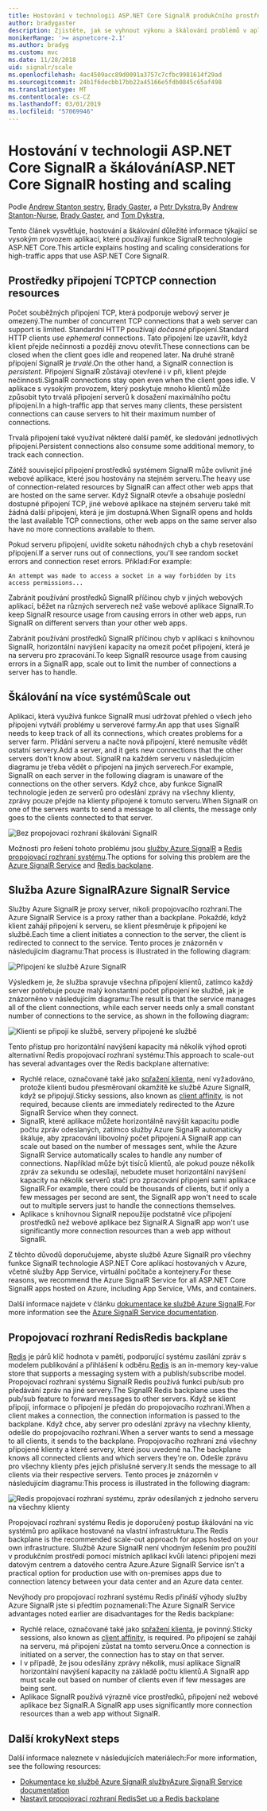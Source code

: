 ```yaml
---
title: Hostování v technologii ASP.NET Core SignalR produkčního prostředí a škálování
author: bradygaster
description: Zjistěte, jak se vyhnout výkonu a škálování problémů v aplikacích, které používají funkce SignalR technologie ASP.NET Core.
monikerRange: '>= aspnetcore-2.1'
ms.author: bradyg
ms.custom: mvc
ms.date: 11/28/2018
uid: signalr/scale
ms.openlocfilehash: 4ac4509acc89d0091a3757c7cfbc9981614f29ad
ms.sourcegitcommit: 24b1f6decbb17bb22a45166e5fdb0845c65af498
ms.translationtype: MT
ms.contentlocale: cs-CZ
ms.lasthandoff: 03/01/2019
ms.locfileid: "57069946"
---
```

# <a name="aspnet-core-signalr-hosting-and-scaling"></a><span data-ttu-id="7c948-103">Hostování v technologii ASP.NET Core SignalR a škálování</span><span class="sxs-lookup"><span data-stu-id="7c948-103">ASP.NET Core SignalR hosting and scaling</span></span>

<span data-ttu-id="7c948-104">Podle [Andrew Stanton sestry](https://twitter.com/anurse), [Brady Gaster](https://twitter.com/bradygaster), a [Petr Dykstra](https://github.com/tdykstra),</span><span class="sxs-lookup"><span data-stu-id="7c948-104">By [Andrew Stanton-Nurse](https://twitter.com/anurse), [Brady Gaster](https://twitter.com/bradygaster), and [Tom Dykstra](https://github.com/tdykstra),</span></span>

<span data-ttu-id="7c948-105">Tento článek vysvětluje, hostování a škálování důležité informace týkající se vysokým provozem aplikací, které používají funkce SignalR technologie ASP.NET Core.</span><span class="sxs-lookup"><span data-stu-id="7c948-105">This article explains hosting and scaling considerations for high-traffic apps that use ASP.NET Core SignalR.</span></span>

## <a name="tcp-connection-resources"></a><span data-ttu-id="7c948-106">Prostředky připojení TCP</span><span class="sxs-lookup"><span data-stu-id="7c948-106">TCP connection resources</span></span>

<span data-ttu-id="7c948-107">Počet souběžných připojení TCP, která podporuje webový server je omezený.</span><span class="sxs-lookup"><span data-stu-id="7c948-107">The number of concurrent TCP connections that a web server can support is limited.</span></span> <span data-ttu-id="7c948-108">Standardní HTTP používají *dočasné* připojení.</span><span class="sxs-lookup"><span data-stu-id="7c948-108">Standard HTTP clients use *ephemeral* connections.</span></span> <span data-ttu-id="7c948-109">Tato připojení lze uzavřít, když klient přejde nečinnosti a později znovu otevřít.</span><span class="sxs-lookup"><span data-stu-id="7c948-109">These connections can be closed when the client goes idle and reopened later.</span></span> <span data-ttu-id="7c948-110">Na druhé straně připojení SignalR je *trvalé*.</span><span class="sxs-lookup"><span data-stu-id="7c948-110">On the other hand, a SignalR connection is *persistent*.</span></span> <span data-ttu-id="7c948-111">Připojení SignalR zůstávají otevřené i v při, klient přejde nečinnosti.</span><span class="sxs-lookup"><span data-stu-id="7c948-111">SignalR connections stay open even when the client goes idle.</span></span> <span data-ttu-id="7c948-112">V aplikace s vysokým provozem, který poskytuje mnoho klientů může způsobit tyto trvalá připojení serverů k dosažení maximálního počtu připojení.</span><span class="sxs-lookup"><span data-stu-id="7c948-112">In a high-traffic app that serves many clients, these persistent connections can cause servers to hit their maximum number of connections.</span></span>

<span data-ttu-id="7c948-113">Trvalá připojení také využívat některé další paměť, ke sledování jednotlivých připojení.</span><span class="sxs-lookup"><span data-stu-id="7c948-113">Persistent connections also consume some additional memory, to track each connection.</span></span>

<span data-ttu-id="7c948-114">Zátěž související připojení prostředků systémem SignalR může ovlivnit jiné webové aplikace, které jsou hostovány na stejném serveru.</span><span class="sxs-lookup"><span data-stu-id="7c948-114">The heavy use of connection-related resources by SignalR can affect other web apps that are hosted on the same server.</span></span> <span data-ttu-id="7c948-115">Když SignalR otevře a obsahuje poslední dostupné připojení TCP, jiné webové aplikace na stejném serveru také mít žádná další připojení, která je jim dostupná.</span><span class="sxs-lookup"><span data-stu-id="7c948-115">When SignalR opens and holds the last available TCP connections, other web apps on the same server also have no more connections available to them.</span></span>

<span data-ttu-id="7c948-116">Pokud serveru připojení, uvidíte soketu náhodných chyb a chyb resetování připojení.</span><span class="sxs-lookup"><span data-stu-id="7c948-116">If a server runs out of connections, you'll see random socket errors and connection reset errors.</span></span> <span data-ttu-id="7c948-117">Příklad:</span><span class="sxs-lookup"><span data-stu-id="7c948-117">For example:</span></span>

```
An attempt was made to access a socket in a way forbidden by its access permissions...
```

<span data-ttu-id="7c948-118">Zabránit používání prostředků SignalR příčinou chyb v jiných webových aplikací, běžet na různých serverech než vaše webové aplikace SignalR.</span><span class="sxs-lookup"><span data-stu-id="7c948-118">To keep SignalR resource usage from causing errors in other web apps, run SignalR on different servers than your other web apps.</span></span>

<span data-ttu-id="7c948-119">Zabránit používání prostředků SignalR příčinou chyb v aplikaci s knihovnou SignalR, horizontální navýšení kapacity na omezit počet připojení, která je na serveru pro zpracování.</span><span class="sxs-lookup"><span data-stu-id="7c948-119">To keep SignalR resource usage from causing errors in a SignalR app, scale out to limit the number of connections a server has to handle.</span></span>

## <a name="scale-out"></a><span data-ttu-id="7c948-120">Škálování na více systémů</span><span class="sxs-lookup"><span data-stu-id="7c948-120">Scale out</span></span>

<span data-ttu-id="7c948-121">Aplikaci, která využívá funkce SignalR musí udržovat přehled o všech jeho připojení vytváří problémy u serverové farmy.</span><span class="sxs-lookup"><span data-stu-id="7c948-121">An app that uses SignalR needs to keep track of all its connections, which creates problems for a server farm.</span></span> <span data-ttu-id="7c948-122">Přidání serveru a načte nová připojení, které nemusíte vědět ostatní servery.</span><span class="sxs-lookup"><span data-stu-id="7c948-122">Add a server, and it gets new connections that the other servers don't know about.</span></span> <span data-ttu-id="7c948-123">SignalR na každém serveru v následujícím diagramu je třeba vědět o připojení na jiných serverech.</span><span class="sxs-lookup"><span data-stu-id="7c948-123">For example, SignalR on each server in the following diagram is unaware of the connections on the other servers.</span></span> <span data-ttu-id="7c948-124">Když chce, aby funkce SignalR technologie jeden ze serverů pro odeslání zprávy na všechny klienty, zprávy pouze přejde na klienty připojené k tomuto serveru.</span><span class="sxs-lookup"><span data-stu-id="7c948-124">When SignalR on one of the servers wants to send a message to all clients, the message only goes to the clients connected to that server.</span></span>

![Bez propojovací rozhraní škálování SignalR](scale/_static/scale-no-backplane.png)

<span data-ttu-id="7c948-126">Možnosti pro řešení tohoto problému jsou [služby Azure SignalR](#azure-signalr-service) a [Redis propojovací rozhraní systému](#redis-backplane).</span><span class="sxs-lookup"><span data-stu-id="7c948-126">The options for solving this problem are the [Azure SignalR Service](#azure-signalr-service) and [Redis backplane](#redis-backplane).</span></span>

## <a name="azure-signalr-service"></a><span data-ttu-id="7c948-127">Služba Azure SignalR</span><span class="sxs-lookup"><span data-stu-id="7c948-127">Azure SignalR Service</span></span>

<span data-ttu-id="7c948-128">Služby Azure SignalR je proxy server, nikoli propojovacího rozhraní.</span><span class="sxs-lookup"><span data-stu-id="7c948-128">The Azure SignalR Service is a proxy rather than a backplane.</span></span> <span data-ttu-id="7c948-129">Pokaždé, když klient zahájí připojení k serveru, se klient přesměruje k připojení ke službě.</span><span class="sxs-lookup"><span data-stu-id="7c948-129">Each time a client initiates a connection to the server, the client is redirected to connect to the service.</span></span> <span data-ttu-id="7c948-130">Tento proces je znázorněn v následujícím diagramu:</span><span class="sxs-lookup"><span data-stu-id="7c948-130">That process is illustrated in the following diagram:</span></span>

![Připojení ke službě Azure SignalR](scale/_static/azure-signalr-service-one-connection.png)

<span data-ttu-id="7c948-132">Výsledkem je, že služba spravuje všechna připojení klientů, zatímco každý server potřebuje pouze malý konstantní počet připojení ke službě, jak je znázorněno v následujícím diagramu:</span><span class="sxs-lookup"><span data-stu-id="7c948-132">The result is that the service manages all of the client connections, while each server needs only a small constant number of connections to the service, as shown in the following diagram:</span></span>

![Klienti se připojí ke službě, servery připojené ke službě](scale/_static/azure-signalr-service-multiple-connections.png)

<span data-ttu-id="7c948-134">Tento přístup pro horizontální navýšení kapacity má několik výhod oproti alternativní Redis propojovací rozhraní systému:</span><span class="sxs-lookup"><span data-stu-id="7c948-134">This approach to scale-out has several advantages over the Redis backplane alternative:</span></span>

* <span data-ttu-id="7c948-135">Rychlé relace, označované také jako [spřažení klienta](/iis/extensions/configuring-application-request-routing-arr/http-load-balancing-using-application-request-routing#step-3---configure-client-affinity), není vyžadováno, protože klienti budou přesměrovaní okamžitě ke službě Azure SignalR, když se připojují.</span><span class="sxs-lookup"><span data-stu-id="7c948-135">Sticky sessions, also known as [client affinity](/iis/extensions/configuring-application-request-routing-arr/http-load-balancing-using-application-request-routing#step-3---configure-client-affinity), is not required, because clients are immediately redirected to the Azure SignalR Service when they connect.</span></span>
* <span data-ttu-id="7c948-136">SignalR, které aplikace můžete horizontálně navýšit kapacitu podle počtu zpráv odeslaných, zatímco služby Azure SignalR automaticky škáluje, aby zpracování libovolný počet připojení.</span><span class="sxs-lookup"><span data-stu-id="7c948-136">A SignalR app can scale out based on the number of messages sent, while the Azure SignalR Service automatically scales to handle any number of connections.</span></span> <span data-ttu-id="7c948-137">Například může být tisíců klientů, ale pokud pouze několik zpráv za sekundu se odesílají, nebudete muset horizontální navýšení kapacity na několik serverů stačí pro zpracování připojení sami aplikace SignalR.</span><span class="sxs-lookup"><span data-stu-id="7c948-137">For example, there could be thousands of clients, but if only a few messages per second are sent, the SignalR app won't need to scale out to multiple servers just to handle the connections themselves.</span></span>
* <span data-ttu-id="7c948-138">Aplikace s knihovnou SignalR nepoužije podstatně více připojení prostředků než webové aplikace bez SignalR.</span><span class="sxs-lookup"><span data-stu-id="7c948-138">A SignalR app won't use significantly more connection resources than a web app without SignalR.</span></span>

<span data-ttu-id="7c948-139">Z těchto důvodů doporučujeme, abyste službě Azure SignalR pro všechny funkce SignalR technologie ASP.NET Core aplikací hostovaných v Azure, včetně služby App Service, virtuální počítače a kontejnery.</span><span class="sxs-lookup"><span data-stu-id="7c948-139">For these reasons, we recommend the Azure SignalR Service for all ASP.NET Core SignalR apps hosted on Azure, including App Service, VMs, and containers.</span></span>

<span data-ttu-id="7c948-140">Další informace najdete v článku [dokumentace ke službě Azure SignalR](/azure/azure-signalr/signalr-overview).</span><span class="sxs-lookup"><span data-stu-id="7c948-140">For more information see the [Azure SignalR Service documentation](/azure/azure-signalr/signalr-overview).</span></span>

## <a name="redis-backplane"></a><span data-ttu-id="7c948-141">Propojovací rozhraní Redis</span><span class="sxs-lookup"><span data-stu-id="7c948-141">Redis backplane</span></span>

<span data-ttu-id="7c948-142">[Redis](https://redis.io/) je párů klíč hodnota v paměti, podporující systému zasílání zpráv s modelem publikování a přihlášení k odběru.</span><span class="sxs-lookup"><span data-stu-id="7c948-142">[Redis](https://redis.io/) is an in-memory key-value store that supports a messaging system with a publish/subscribe model.</span></span> <span data-ttu-id="7c948-143">Propojovací rozhraní systému SignalR Redis používá funkci pub/sub pro předávání zpráv na jiné servery.</span><span class="sxs-lookup"><span data-stu-id="7c948-143">The SignalR Redis backplane uses the pub/sub feature to forward messages to other servers.</span></span> <span data-ttu-id="7c948-144">Když se klient připojí, informace o připojení je předán do propojovacího rozhraní.</span><span class="sxs-lookup"><span data-stu-id="7c948-144">When a client makes a connection, the connection information is passed to the backplane.</span></span> <span data-ttu-id="7c948-145">Když chce, aby server pro odeslání zprávy na všechny klienty, odešle do propojovacího rozhraní.</span><span class="sxs-lookup"><span data-stu-id="7c948-145">When a server wants to send a message to all clients, it sends to the backplane.</span></span> <span data-ttu-id="7c948-146">Propojovacího rozhraní zná všechny připojené klienty a které servery, které jsou uvedené na.</span><span class="sxs-lookup"><span data-stu-id="7c948-146">The backplane knows all connected clients and which servers they're on.</span></span> <span data-ttu-id="7c948-147">Odešle zprávu pro všechny klienty přes jejich příslušné servery.</span><span class="sxs-lookup"><span data-stu-id="7c948-147">It sends the message to all clients via their respective servers.</span></span> <span data-ttu-id="7c948-148">Tento proces je znázorněn v následujícím diagramu:</span><span class="sxs-lookup"><span data-stu-id="7c948-148">This process is illustrated in the following diagram:</span></span>

![Redis propojovací rozhraní systému, zpráv odesílaných z jednoho serveru na všechny klienty](scale/_static/redis-backplane.png)

<span data-ttu-id="7c948-150">Propojovací rozhraní systému Redis je doporučený postup škálování na víc systémů pro aplikace hostované na vlastní infrastrukturu.</span><span class="sxs-lookup"><span data-stu-id="7c948-150">The Redis backplane is the recommended scale-out approach for apps hosted on your own infrastructure.</span></span> <span data-ttu-id="7c948-151">Službě Azure SignalR není vhodným řešením pro použití v produkčním prostředí pomocí místních aplikací kvůli latenci připojení mezi datovým centrem a datového centra Azure.</span><span class="sxs-lookup"><span data-stu-id="7c948-151">Azure SignalR Service isn't a practical option for production use with on-premises apps due to connection latency between your data center and an Azure data center.</span></span>

<span data-ttu-id="7c948-152">Nevýhody pro propojovací rozhraní systému Redis přináší výhody služby Azure SignalR jste si předtím poznamenali:</span><span class="sxs-lookup"><span data-stu-id="7c948-152">The Azure SignalR Service advantages noted earlier are disadvantages for the Redis backplane:</span></span>

* <span data-ttu-id="7c948-153">Rychlé relace, označované také jako [spřažení klienta](/iis/extensions/configuring-application-request-routing-arr/http-load-balancing-using-application-request-routing#step-3---configure-client-affinity), je povinný.</span><span class="sxs-lookup"><span data-stu-id="7c948-153">Sticky sessions, also known as [client affinity](/iis/extensions/configuring-application-request-routing-arr/http-load-balancing-using-application-request-routing#step-3---configure-client-affinity), is required.</span></span> <span data-ttu-id="7c948-154">Po připojení se zahájí na serveru, má připojení zůstat na tomto serveru.</span><span class="sxs-lookup"><span data-stu-id="7c948-154">Once a connection is initiated on a server, the connection has to stay on that server.</span></span>
* <span data-ttu-id="7c948-155">I v případě, že jsou odesílány zprávy několik, musí aplikace SignalR horizontální navýšení kapacity na základě počtu klientů.</span><span class="sxs-lookup"><span data-stu-id="7c948-155">A SignalR app must scale out based on number of clients even if few messages are being sent.</span></span>
* <span data-ttu-id="7c948-156">Aplikace SignalR používá výrazně více prostředků, připojení než webové aplikace bez SignalR.</span><span class="sxs-lookup"><span data-stu-id="7c948-156">A SignalR app uses significantly more connection resources than a web app without SignalR.</span></span>

## <a name="next-steps"></a><span data-ttu-id="7c948-157">Další kroky</span><span class="sxs-lookup"><span data-stu-id="7c948-157">Next steps</span></span>

<span data-ttu-id="7c948-158">Další informace naleznete v následujících materiálech:</span><span class="sxs-lookup"><span data-stu-id="7c948-158">For more information, see the following resources:</span></span>

* [<span data-ttu-id="7c948-159">Dokumentace ke službě Azure SignalR služby</span><span class="sxs-lookup"><span data-stu-id="7c948-159">Azure SignalR Service documentation</span></span>](/azure/azure-signalr/signalr-overview)
* [<span data-ttu-id="7c948-160">Nastavit propojovací rozhraní Redis</span><span class="sxs-lookup"><span data-stu-id="7c948-160">Set up a Redis backplane</span></span>](xref:signalr/redis-backplane)
